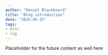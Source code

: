 ```yaml
---
author: "Daniel Blackbeard"
title: "Blog introduction"
date: "2025-05-25"
tags: 
- misc
- log
---
```


Placeholder for the future content as well here
